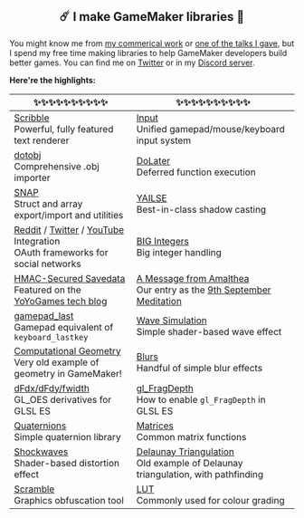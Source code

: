 <h2 align="center">☄️️ I make GameMaker libraries 🌠</h2>

You might know me from [my commerical work](http://www.jujuadams.com/) or [one of the talks I gave](https://www.youtube.com/watch?v=Uj7nr6vSRvs), but I spend my free time making libraries to help GameMaker developers build better games. You can find me on [Twitter](https://twitter.com/jujuadams) or in my [Discord server](https://discord.gg/8krYCqr).

**Here're the highlights:**

|✨✨✨✨✨✨✨✨✨✨|✨✨✨✨✨✨✨✨✨✨|
|---------------------------------------------------------------------------------|------------------------------------------------------------------------------------------|
|[Scribble](https://github.com/JujuAdams/scribble)<br>Powerful, fully featured text renderer|[Input](https://github.com/JujuAdams/input)<br>Unified gamepad/mouse/keyboard input system|
|[dotobj](https://github.com/JujuAdams/dotobj)<br>Comprehensive .obj importer|[DoLater](https://github.com/JujuAdams/DoLater)<br>Deferred function execution|
|[SNAP](https://github.com/JujuAdams/SNAP)<br>Struct and array export/import and utilities|[YAILSE](https://github.com/JujuAdams/YAILSE)<br>Best-in-class shadow casting|
|[Reddit](https://github.com/JujuAdams/reddit-OAuth2) / [Twitter](https://github.com/JujuAdams/Twitter-OAuth1.0a) / [YouTube](https://github.com/JujuAdams/YouTube-OAuth2) Integration<br>OAuth frameworks for social networks|[BIG Integers](https://github.com/JujuAdams/BIG)<br>Big integer handling|
|[HMAC-Secured Savedata](https://github.com/JujuAdams/protect-your-savefiles)<br>Featured on the [YoYoGames tech blog](https://www.yoyogames.com/blog/537/protect-your-savefiles)|[A Message from Amalthea](https://github.com/JujuAdams/meditations)<br>Our entry as the [9th September Meditation](https://meditations.games/)|
|[gamepad_last](https://github.com/JujuAdams/gamepad_last)<br>Gamepad equivalent of `keyboard_lastkey`|[Wave Simulation](https://github.com/JujuAdams/Wave-Simulation)<br>Simple shader-based wave effect|
|[Computational Geometry](https://github.com/JujuAdams/computational-geometry)<br>Very old example of geometry in GameMaker!|[Blurs](https://github.com/JujuAdams/blurs)<br>Handful of simple blur effects|
|[dFdx/dFdy/fwidth](https://github.com/JujuAdams/GL_OES_standard_derivatives)<br>GL_OES derivatives for GLSL ES|[gl_FragDepth](https://github.com/JujuAdams/gl_FragDepthEXT)<br>How to enable `gl_FragDepth` in GLSL ES|
|[Quaternions](https://github.com/JujuAdams/basic-quaternions)<br>Simple quaternion library|[Matrices](https://github.com/JujuAdams/matrices)<br>Common matrix functions|
|[Shockwaves](https://github.com/JujuAdams/Shockwave)<br>Shader-based distortion effect|[Delaunay Triangulation](https://github.com/JujuAdams/delaunay)<br>Old example of Delaunay triangulation, with pathfinding|
|[Scramble](https://github.com/JujuAdams/Scramble)<br>Graphics obfuscation tool|[LUT](https://github.com/JujuAdams/LUT)<br>Commonly used for colour grading|
